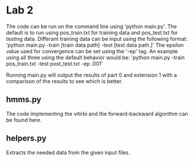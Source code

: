 # Lab 2
The code can be run on the command line using 'python main.py'. The default is to run using pos_train.txt for training data and pos_test.txt for testing data. Differant training data can be input using the following format:
'python main.py -train [train data path] -test [test data path.]'
The epsilon value used for convergence can be set using the '-ep'  tag. An example using all three using the default behavior would be:
'python main.py -train pos_train.txt -test post_test.txt -ep .001'

Running main.py will output the results of part 0 and extension 1 with a comparison of the results to see which is better.

## hmms.py
The code implementing the vitirbi and the forward-backward algorithm can be found here.

## helpers.py
Extracts the needed data from the given input files.
